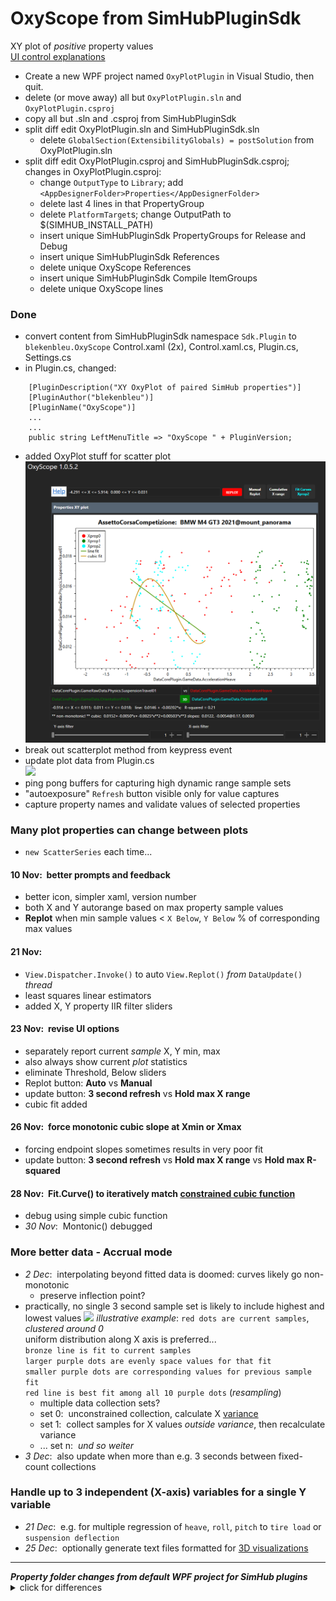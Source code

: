 # OxyScope from SimHubPluginSdk
XY plot of *positive* property values  
[UI control explanations](https://blekenbleu.github.io/SimHub/oxyhelp.htm)  
- Create a new WPF project named `OxyPlotPlugin` in Visual Studio, then quit.  
- delete (or move away) all but `OxyPlotPlugin.sln` and `OxyPlotPlugin.csproj`  
- copy all but .sln and .csproj from SimHubPluginSdk
- split diff edit OxyPlotPlugin.sln and SimHubPluginSdk.sln
	- delete `GlobalSection(ExtensibilityGlobals) = postSolution` from OxyPlotPlugin.sln
- split diff edit OxyPlotPlugin.csproj and SimHubPluginSdk.csproj; changes in OxyPlotPlugin.csproj:
	- change `OutputType` to `Library`; add `<AppDesignerFolder>Properties</AppDesignerFolder>`
	- delete last 4 lines in that PropertyGroup
	- delete `PlatformTarget`s; change OutputPath to $(SIMHUB_INSTALL_PATH)
	- insert unique SimHubPluginSdk PropertyGroups for Release and Debug
	- insert unique SimHubPluginSdk References
	- delete unique OxyScope References
	- insert unique SimHubPluginSdk Compile ItemGroups
	- delete unique OxyScope lines  

### Done
- convert content from SimHubPluginSdk namespace `Sdk.Plugin` to `blekenbleu.OxyScope`
	Control.xaml (2x), Control.xaml.cs, Plugin.cs, Settings.cs
- in Plugin.cs, changed:  
```
    [PluginDescription("XY OxyPlot of paired SimHub properties")]
    [PluginAuthor("blekenbleu")]
    [PluginName("OxyScope")]
	...
	...
	public string LeftMenuTitle => "OxyScope " + PluginVersion;
```
- added OxyPlot stuff for scatter plot  
	![](Doc/pasted.png)  
- break out scatterplot method from keypress event
- update plot data from Plugin.cs  
	![](Doc/proto.png)  
- ping pong buffers for capturing high dynamic range sample sets  
- "autoexposure" `Refresh` button visible only for value captures
- capture property names and validate values of selected properties  

### Many plot properties can change between plots
- `new ScatterSeries` each time...

#### 10 Nov:&nbsp; better prompts and feedback
- better icon, simpler xaml, version number
- both X and Y autorange based on max property sample values
- **Replot** when min sample values < `X Below`, `Y Below` % of corresponding max values
#### 21 Nov:
- `View.Dispatcher.Invoke()` to auto `View.Replot()` *from* `DataUpdate()` *thread*
- least squares linear estimators
- added X, Y property IIR filter sliders
#### 23 Nov:&nbsp; revise UI options
- separately report current *sample* X, Y min, max  
- also always show current *plot* statistics
- eliminate Threshold, Below sliders
- Replot button: **Auto** vs **Manual**
- update button: **3 second refresh** vs **Hold max X range**
- cubic fit added
#### 26 Nov:&nbsp; force monotonic cubic slope at Xmin or Xmax
- forcing endpoint slopes sometimes results in very poor fit
- update button: **3 second refresh** vs **Hold max X range** vs **Hold max R-squared**
#### 28 Nov:&nbsp; Fit.Curve() to iteratively match [constrained cubic function](https://blekenbleu.github.io/static/ImageProcessing/MonotoneCubic.htm)
- debug using simple cubic function
- *30 Nov*:&nbsp;  Montonic() debugged

### More better data - **Accrual mode**
- *2 Dec*:&nbsp; interpolating beyond fitted data is doomed:  curves likely go non-monotonic
	- preserve inflection point?
- practically, no single 3 second sample set is likely to include highest and lowest values
![](Doc/correlate.png)
*illustrative example*:  `red dots are current samples`, *clustered around 0*  
uniform distribution along X axis is preferred...  
`bronze line is fit to current samples`  
`larger purple dots are evenly space values for that fit`  
`smaller purple dots are corresponding values for previous sample fit`  
`red line is best fit among all 10 purple dots` (*resampling*)  
	- multiple data collection sets?
	- set 0:&nbsp; unconstrained collection, calculate X [variance](https://en.wikipedia.org/wiki/Variance)
    - set 1:&nbsp; collect samples for X values *outside variance*, then recalculate variance
	- ... set n:&nbsp; *und so weiter*  
- *3 Dec*:&nbsp; also update when more than e.g. 3 seconds between fixed-count collections  
### Handle up to 3 independent (X-axis) variables for a single Y variable  
- *21 Dec*:&nbsp; e.g. for multiple regression of `heave`, `roll`, `pitch` to `tire load` or `suspension deflection`  
- *25 Dec*:&nbsp; optionally generate text files formatted for [3D visualizations](https://blekenbleu.github.io/SimHub/MBAI.htm)
<hr>
<b><i>Property folder changes from default WPF project for SimHub plugins</i></b>
<details><summary>click for differences</summary>
<ul>
<li>delete <code>Settings.Designer.cs<code> and <code>Settings.settings</code>
<li>copy <code>DesignTimeResources.xaml</code>
<li>in AssemblyInfo.cs, replace NeutralResourcesLanguage assembly lines with SimHubPluginSdk's one-liner
<li>in Resources.Designer.cs, add 10 lines for sdkmenuicon
<li>in Resources.resx, add 4 lines for sdkmenuicon; force othe lines to match
</ul>
</details>
